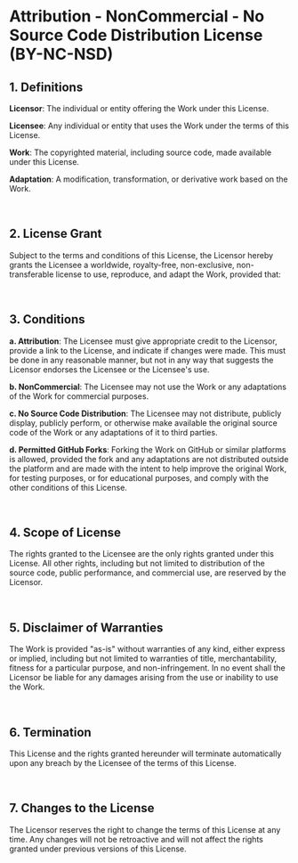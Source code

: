 <h1>Attribution - NonCommercial - No Source Code Distribution License (BY-NC-NSD)</h1>
    
<h2>1. Definitions</h2>
<p><strong>Licensor</strong>: The individual or entity offering the Work under this License.</p>
<p><strong>Licensee</strong>: Any individual or entity that uses the Work under the terms of this License.</p>
<p><strong>Work</strong>: The copyrighted material, including source code, made available under this License.</p>
<p><strong>Adaptation</strong>: A modification, transformation, or derivative work based on the Work.</p>
<br>

<h2>2. License Grant</h2>
<p>Subject to the terms and conditions of this License, the Licensor hereby grants the Licensee a worldwide, royalty-free, non-exclusive, non-transferable license to use, reproduce, and adapt the Work, provided that:</p>
<br>

<h2>3. Conditions</h2>
<p><strong>a. Attribution</strong>: The Licensee must give appropriate credit to the Licensor, provide a link to the License, and indicate if changes were made. This must be done in any reasonable manner, but not in any way that suggests the Licensor endorses the Licensee or the Licensee's use.</p>
<p><strong>b. NonCommercial</strong>: The Licensee may not use the Work or any adaptations of the Work for commercial purposes.</p>
<p><strong>c. No Source Code Distribution</strong>: The Licensee may not distribute, publicly display, publicly perform, or otherwise make available the original source code of the Work or any adaptations of it to third parties.</p>
<p><strong>d. Permitted GitHub Forks</strong>: Forking the Work on GitHub or similar platforms is allowed, provided the fork and any adaptations are not distributed outside the platform and are made with the intent to help improve the original Work, for testing purposes, or for educational purposes, and comply with the other conditions of this License.</p>
<br>

<h2>4. Scope of License</h2>
<p>The rights granted to the Licensee are the only rights granted under this License. All other rights, including but not limited to distribution of the source code, public performance, and commercial use, are reserved by the Licensor.</p>
<br>

<h2>5. Disclaimer of Warranties</h2>
<p>The Work is provided "as-is" without warranties of any kind, either express or implied, including but not limited to warranties of title, merchantability, fitness for a particular purpose, and non-infringement. In no event shall the Licensor be liable for any damages arising from the use or inability to use the Work.</p>
<br>

<h2>6. Termination</h2>
<p>This License and the rights granted hereunder will terminate automatically upon any breach by the Licensee of the terms of this License.</p>
<br>

<h2>7. Changes to the License</h2>
<p>The Licensor reserves the right to change the terms of this License at any time. Any changes will not be retroactive and will not affect the rights granted under previous versions of this License.</p>
